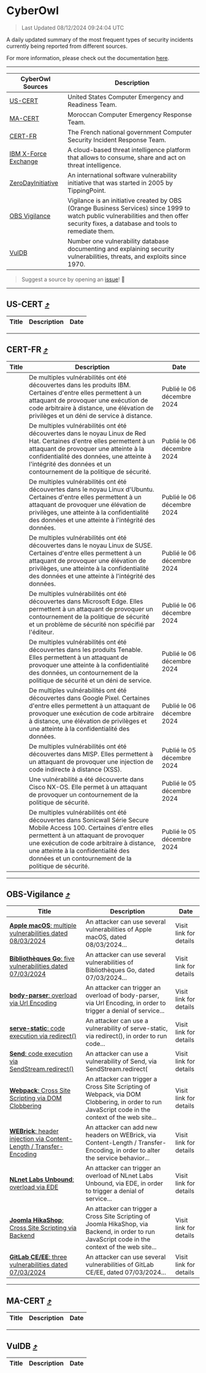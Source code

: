 
 <div id='top'></div>

# CyberOwl

 > Last Updated 08/12/2024 09:24:04 UTC
 
 A daily updated summary of the most frequent types of security incidents currently being reported from different sources.
 
 For more information, please check out the documentation [here](./docs/README.md).
 
 ---
 |CyberOwl Sources|Description|
 |---|---|
 |[US-CERT](#us-cert-arrow_heading_up)|United States Computer Emergency and Readiness Team.|
 |[MA-CERT](#ma-cert-arrow_heading_up)|Moroccan Computer Emergency Response Team.|
 |[CERT-FR](#cert-fr-arrow_heading_up)|The French national government Computer Security Incident Response Team.|
 |[IBM X-Force Exchange](#ibmcloud-arrow_heading_up)|A cloud-based threat intelligence platform that allows to consume, share and act on threat intelligence.|
 |[ZeroDayInitiative](#zerodayinitiative-arrow_heading_up)|An international software vulnerability initiative that was started in 2005 by TippingPoint.|
 |[OBS Vigilance](#obs-vigilance-arrow_heading_up)|Vigilance is an initiative created by OBS (Orange Business Services) since 1999 to watch public vulnerabilities and then offer security fixes, a database and tools to remediate them.|
 |[VulDB](#vuldb-arrow_heading_up)|Number one vulnerability database documenting and explaining security vulnerabilities, threats, and exploits since 1970.|
 
 > Suggest a source by opening an [issue](https://github.com/karimhabush/cyberowl/issues)! :raised_hands:
 ---

## US-CERT [:arrow_heading_up:](#cyberowl)

 |Title|Description|Date|
 |---|---|---|
 
 ---

## CERT-FR [:arrow_heading_up:](#cyberowl)

 |Title|Description|Date|
 |---|---|---|
 |[](https://www.cert.ssi.gouv.fr/avis/CERTFR-2024-AVI-1051/)|De multiples vulnérabilités ont été découvertes dans les produits IBM. Certaines d'entre elles permettent à un attaquant de provoquer une exécution de code arbitraire à distance, une élévation de privilèges et un déni de service à distance.|Publié le 06 décembre 2024|
 |[](https://www.cert.ssi.gouv.fr/avis/CERTFR-2024-AVI-1050/)|De multiples vulnérabilités ont été découvertes dans le noyau Linux de Red Hat. Certaines d'entre elles permettent à un attaquant de provoquer une atteinte à la confidentialité des données, une atteinte à l'intégrité des données et un contournement de la politique de sécurité.|Publié le 06 décembre 2024|
 |[](https://www.cert.ssi.gouv.fr/avis/CERTFR-2024-AVI-1049/)|De multiples vulnérabilités ont été découvertes dans le noyau Linux d'Ubuntu. Certaines d'entre elles permettent à un attaquant de provoquer une élévation de privilèges, une atteinte à la confidentialité des données et une atteinte à l'intégrité des données.|Publié le 06 décembre 2024|
 |[](https://www.cert.ssi.gouv.fr/avis/CERTFR-2024-AVI-1048/)|De multiples vulnérabilités ont été découvertes dans le noyau Linux de SUSE. Certaines d'entre elles permettent à un attaquant de provoquer une élévation de privilèges, une atteinte à la confidentialité des données et une atteinte à l'intégrité des données.|Publié le 06 décembre 2024|
 |[](https://www.cert.ssi.gouv.fr/avis/CERTFR-2024-AVI-1047/)|De multiples vulnérabilités ont été découvertes dans Microsoft Edge. Elles permettent à un attaquant de provoquer un contournement de la politique de sécurité et un problème de sécurité non spécifié par l'éditeur.|Publié le 06 décembre 2024|
 |[](https://www.cert.ssi.gouv.fr/avis/CERTFR-2024-AVI-1046/)|De multiples vulnérabilités ont été découvertes dans les produits Tenable. Elles permettent à un attaquant de provoquer une atteinte à la confidentialité des données, un contournement de la politique de sécurité et un déni de service.|Publié le 06 décembre 2024|
 |[](https://www.cert.ssi.gouv.fr/avis/CERTFR-2024-AVI-1045/)|De multiples vulnérabilités ont été découvertes dans Google Pixel. Certaines d'entre elles permettent à un attaquant de provoquer une exécution de code arbitraire à distance, une élévation de privilèges et une atteinte à la confidentialité des données.|Publié le 06 décembre 2024|
 |[](https://www.cert.ssi.gouv.fr/avis/CERTFR-2024-AVI-1044/)|De multiples vulnérabilités ont été découvertes dans MISP. Elles permettent à un attaquant de provoquer une injection de code indirecte à distance (XSS).|Publié le 05 décembre 2024|
 |[](https://www.cert.ssi.gouv.fr/avis/CERTFR-2024-AVI-1043/)|Une vulnérabilité a été découverte dans Cisco NX-OS. Elle permet à un attaquant de provoquer un contournement de la politique de sécurité.|Publié le 05 décembre 2024|
 |[](https://www.cert.ssi.gouv.fr/avis/CERTFR-2024-AVI-1042/)|De multiples vulnérabilités ont été découvertes dans Sonicwall Série Secure Mobile Access 100. Certaines d'entre elles permettent à un attaquant de provoquer une exécution de code arbitraire à distance, une atteinte à la confidentialité des données et un contournement de la politique de sécurité.|Publié le 05 décembre 2024|
 
 ---

## OBS-Vigilance [:arrow_heading_up:](#cyberowl)

 |Title|Description|Date|
 |---|---|---|
 |[<a href="https://vigilance.fr/vulnerability/Apple-macOS-multiple-vulnerabilities-dated-08-03-2024-43732" class="noirorange"><b>Apple macOS</b>: multiple vulnerabilities dated 08/03/2024</a>](https://vigilance.fr/vulnerability/Apple-macOS-multiple-vulnerabilities-dated-08-03-2024-43732)|An attacker can use several vulnerabilities of Apple macOS, dated 08/03/2024...|Visit link for details|
 |[<a href="https://vigilance.fr/vulnerability/Bibliotheques-Go-five-vulnerabilities-dated-07-03-2024-43731" class="noirorange"><b>Bibliothèques Go</b>: five vulnerabilities dated 07/03/2024</a>](https://vigilance.fr/vulnerability/Bibliotheques-Go-five-vulnerabilities-dated-07-03-2024-43731)|An attacker can use several vulnerabilities of Bibliothèques Go, dated 07/03/2024...|Visit link for details|
 |[<a href="https://vigilance.fr/vulnerability/body-parser-overload-via-Url-Encoding-45313" class="noirorange"><b>body-parser</b>: overload via Url Encoding</a>](https://vigilance.fr/vulnerability/body-parser-overload-via-Url-Encoding-45313)|An attacker can trigger an overload of body-parser, via Url Encoding, in order to trigger a denial of service...|Visit link for details|
 |[<a href="https://vigilance.fr/vulnerability/serve-static-code-execution-via-redirect-45311" class="noirorange"><b>serve-static</b>: code execution via redirect()</a>](https://vigilance.fr/vulnerability/serve-static-code-execution-via-redirect-45311)|An attacker can use a vulnerability of serve-static, via redirect(), in order to run code...|Visit link for details|
 |[<a href="https://vigilance.fr/vulnerability/Send-code-execution-via-SendStream-redirect-45310" class="noirorange"><b>Send</b>: code execution via SendStream.redirect(<wbr>)</wbr></a>](https://vigilance.fr/vulnerability/Send-code-execution-via-SendStream-redirect-45310)|An attacker can use a vulnerability of Send, via SendStream.redirect(|Visit link for details|
 |[<a href="https://vigilance.fr/vulnerability/Webpack-Cross-Site-Scripting-via-DOM-Clobbering-45309" class="noirorange"><b>Webpack</b>: Cross Site Scripting via DOM Clobbering</a>](https://vigilance.fr/vulnerability/Webpack-Cross-Site-Scripting-via-DOM-Clobbering-45309)|An attacker can trigger a Cross Site Scripting of Webpack, via DOM Clobbering, in order to run JavaScript code in the context of the web site...|Visit link for details|
 |[<a href="https://vigilance.fr/vulnerability/WEBrick-header-injection-via-Content-Length-Transfer-Encoding-45307" class="noirorange"><b>WEBrick</b>: header injection via Content-Length / Transfer-Encoding</a>](https://vigilance.fr/vulnerability/WEBrick-header-injection-via-Content-Length-Transfer-Encoding-45307)|An attacker can add new headers on WEBrick, via Content-Length / Transfer-Encoding, in order to alter the service behavior...|Visit link for details|
 |[<a href="https://vigilance.fr/vulnerability/NLnet-Labs-Unbound-overload-via-EDE-43728" class="noirorange"><b>NLnet Labs Unbound</b>: overload via EDE</a>](https://vigilance.fr/vulnerability/NLnet-Labs-Unbound-overload-via-EDE-43728)|An attacker can trigger an overload of NLnet Labs Unbound, via EDE, in order to trigger a denial of service...|Visit link for details|
 |[<a href="https://vigilance.fr/vulnerability/Joomla-HikaShop-Cross-Site-Scripting-via-Backend-45305" class="noirorange"><b>Joomla HikaShop</b>: Cross Site Scripting via Backend</a>](https://vigilance.fr/vulnerability/Joomla-HikaShop-Cross-Site-Scripting-via-Backend-45305)|An attacker can trigger a Cross Site Scripting of Joomla HikaShop, via Backend, in order to run JavaScript code in the context of the web site...|Visit link for details|
 |[<a href="https://vigilance.fr/vulnerability/GitLab-CE-EE-three-vulnerabilities-dated-07-03-2024-43724" class="noirorange"><b>GitLab CE/EE</b>: three vulnerabilities dated 07/03/2024</a>](https://vigilance.fr/vulnerability/GitLab-CE-EE-three-vulnerabilities-dated-07-03-2024-43724)|An attacker can use several vulnerabilities of GitLab CE/EE, dated 07/03/2024...|Visit link for details|
 
 ---

## MA-CERT [:arrow_heading_up:](#cyberowl)

 |Title|Description|Date|
 |---|---|---|
 
 ---

## VulDB [:arrow_heading_up:](#cyberowl)

 |Title|Description|Date|
 |---|---|---|
 